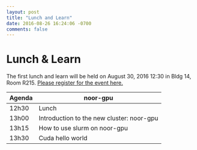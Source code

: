 ```yaml
---
layout: post
title: "Lunch and Learn"
date: 2016-08-26 16:24:06 -0700
comments: false
---
```


# Lunch & Learn 

The first lunch and learn will be held on August 30, 2016 12:30 in  Bldg 14, Room R215.  [Please register for the event here.](http://goo.gl/forms/1PIKqaZ8AZK3jhL43)

|Agenda|noor-gpu|
|------|--------|
|12h30 |Lunch|
|13h00 |Introduction to the new cluster: noor-gpu|
|13h15 |How to use slurm on noor-gpu|
|13h30 |Cuda hello world|
